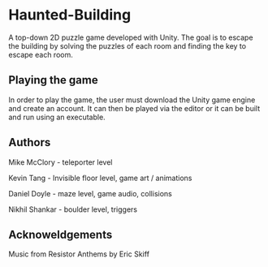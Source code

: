 # Haunted-Building

A top-down 2D puzzle game developed with Unity. The goal is to escape the building by solving the puzzles of each room and finding the key to escape each room.

## Playing the game

In order to play the game, the user must download the Unity game engine and create an account. 
It can then be played via the editor or it can be built and run using an executable.


## Authors

Mike McClory - teleporter level

Kevin Tang - Invisible floor level, game art / animations

Daniel Doyle - maze level, game audio, collisions

Nikhil Shankar - boulder level, triggers

## Acknoweldgements

Music from Resistor Anthems by Eric Skiff 
